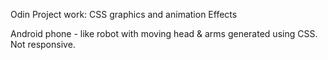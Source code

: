 Odin Project work: CSS graphics and animation Effects

Android phone - like robot with moving head & arms generated using CSS.  Not responsive.